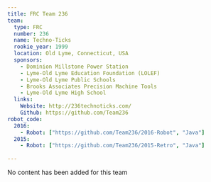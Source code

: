 ```yaml
---
title: FRC Team 236
team:
  type: FRC
  number: 236
  name: Techno-Ticks
  rookie_year: 1999
  location: Old Lyme, Connecticut, USA
  sponsors:
    - Dominion Millstone Power Station
    - Lyme-Old Lyme Education Foundation (LOLEF)
    - Lyme-Old Lyme Public Schools
    - Brooks Associates Precision Machine Tools
    - Lyme-Old Lyme High School
  links:
    Website: http://236technoticks.com/
    Github: https://github.com/Team236
robot_code:
  2016:
    - Robot: ["https://github.com/Team236/2016-Robot", "Java"]
  2015:
    - Robot: ["https://github.com/Team236/2015-Retro", "Java"]
  
---
```

No content has been added for this team
